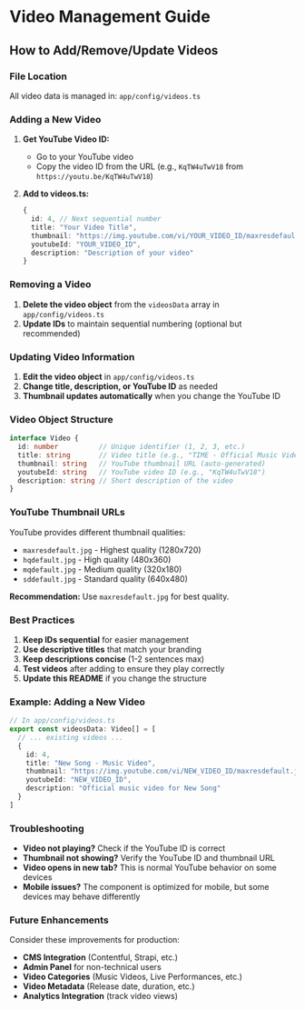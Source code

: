 # Video Management Guide

## How to Add/Remove/Update Videos

### File Location
All video data is managed in: `app/config/videos.ts`

### Adding a New Video

1. **Get YouTube Video ID:**
   - Go to your YouTube video
   - Copy the video ID from the URL (e.g., `KqTW4uTwV18` from `https://youtu.be/KqTW4uTwV18`)

2. **Add to videos.ts:**
   ```typescript
   {
     id: 4, // Next sequential number
     title: "Your Video Title",
     thumbnail: "https://img.youtube.com/vi/YOUR_VIDEO_ID/maxresdefault.jpg",
     youtubeId: "YOUR_VIDEO_ID",
     description: "Description of your video"
   }
   ```

### Removing a Video

1. **Delete the video object** from the `videosData` array in `app/config/videos.ts`
2. **Update IDs** to maintain sequential numbering (optional but recommended)

### Updating Video Information

1. **Edit the video object** in `app/config/videos.ts`
2. **Change title, description, or YouTube ID** as needed
3. **Thumbnail updates automatically** when you change the YouTube ID

### Video Object Structure

```typescript
interface Video {
  id: number          // Unique identifier (1, 2, 3, etc.)
  title: string       // Video title (e.g., "TIME - Official Music Video")
  thumbnail: string   // YouTube thumbnail URL (auto-generated)
  youtubeId: string   // YouTube video ID (e.g., "KqTW4uTwV18")
  description: string // Short description of the video
}
```

### YouTube Thumbnail URLs

YouTube provides different thumbnail qualities:
- `maxresdefault.jpg` - Highest quality (1280x720)
- `hqdefault.jpg` - High quality (480x360)
- `mqdefault.jpg` - Medium quality (320x180)
- `sddefault.jpg` - Standard quality (640x480)

**Recommendation:** Use `maxresdefault.jpg` for best quality.

### Best Practices

1. **Keep IDs sequential** for easier management
2. **Use descriptive titles** that match your branding
3. **Keep descriptions concise** (1-2 sentences max)
4. **Test videos** after adding to ensure they play correctly
5. **Update this README** if you change the structure

### Example: Adding a New Video

```typescript
// In app/config/videos.ts
export const videosData: Video[] = [
  // ... existing videos ...
  {
    id: 4,
    title: "New Song - Music Video",
    thumbnail: "https://img.youtube.com/vi/NEW_VIDEO_ID/maxresdefault.jpg",
    youtubeId: "NEW_VIDEO_ID",
    description: "Official music video for New Song"
  }
]
```

### Troubleshooting

- **Video not playing?** Check if the YouTube ID is correct
- **Thumbnail not showing?** Verify the YouTube ID and thumbnail URL
- **Video opens in new tab?** This is normal YouTube behavior on some devices
- **Mobile issues?** The component is optimized for mobile, but some devices may behave differently

### Future Enhancements

Consider these improvements for production:
- **CMS Integration** (Contentful, Strapi, etc.)
- **Admin Panel** for non-technical users
- **Video Categories** (Music Videos, Live Performances, etc.)
- **Video Metadata** (Release date, duration, etc.)
- **Analytics Integration** (track video views)
